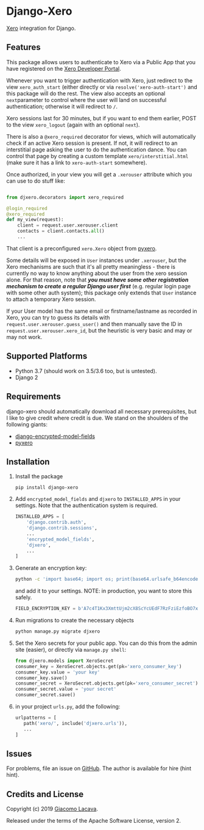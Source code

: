 # Django-Xero
[Xero](https://xero.com) integration for Django.

## Features
This package allows users to authenticate to Xero via a Public App that you have 
registered on the [Xero Developer Portal](https://developer.xero.com).

Whenever you want to trigger authentication with Xero, just redirect to the view 
`xero_auth_start` (either directly or via `resolve('xero-auth-start')` and this package 
will do the rest. 
The view also accepts an optional `next`parameter to control where the user will land 
on successful authentication; otherwise it will redirect to `/`.

Xero sessions last for 30 minutes, but if you want to end them earlier, POST to 
the view `xero_logout` (again with an optional `next`).

There is also a `@xero_required` decorator for views, which will automatically 
check if an active Xero session is present. If not, it will redirect to an interstitial page
asking the user to do the authentication dance. You can control that page by creating a 
custom template `xero/interstitial.html` (make sure it has a link to `xero-auth-start` somewhere). 

Once authorized, in your view you will get a `.xerouser` attribute which you can use to do stuff like:
```python

from djxero.decorators import xero_required

@login_required
@xero_required
def my_view(request):
    client = request.user.xerouser.client
    contacts = client.contacts.all()
    ...
``` 
That client is a preconfigured `xero.Xero` object from [pyxero](https://github.com/freakboy3742/pyxero).

Some details will be exposed in `User` instances under `.xerouser`, but the Xero mechanisms
are such that it's all pretty meaningless - there is currently no way to know anything about the user 
from the xero session alone. For that reason, note that 
***you must have some other registration mechanism to create a regular Django
 user first*** (e.g. regular login page with some other auth system); this package only extends 
that `User` instance to attach a temporary Xero session.

If your User model has the same email or firstname/lastname as recorded in Xero,
you can try to guess its details with `request.user.xerouser.guess_user()` and then manually save the ID
in `request.user.xerouser.xero_id`, but the heuristic is very basic and may or may not work.

## Supported Platforms
* Python 3.7 (should work on 3.5/3.6 too, but is untested).
* Django 2

## Requirements
django-xero should automatically download all necessary prerequisites, but I like
to give credit where credit is due. 
We stand on the shoulders of the following giants:

* [django-encrypted-model-fields](https://gitlab.com/lansharkconsulting/django/django-encrypted-model-fields/)
* [pyxero](https://github.com/freakboy3742/pyxero)

## Installation
1. Install the package
    ```
    pip install django-xero
    ```
2. Add `encrypted_model_fields` and `djxero` to `INSTALLED_APPS` in your settings. 
    Note that the authentication system is required.
    ```python
    INSTALLED_APPS = [
        'django.contrib.auth',
        'django.contrib.sessions',
        ...
        'encrypted_model_fields',
        'djxero',
        ...
    ]
    ```
3. Generate an encryption key:
    ```bash
    python -c 'import base64; import os; print(base64.urlsafe_b64encode(os.urandom(32)))'
    ```
    and add it to your settings. NOTE: in production, you want to store this safely.
    ```python
    FIELD_ENCRYPTION_KEY = b'A7c4T1Kx3XmttUjm2cX8ScYcUEdF7RzFziEzfoBO7x4='
    ```
4. Run migrations to create the necessary objects
    ```bash
    python manage.py migrate djxero
    ```
5. Set the Xero secrets for your public app. You can do this from the admin site (easier),
    or directly via `manage.py shell`:
    ```python
    from djxero.models import XeroSecret
    consumer_key = XeroSecret.objects.get(pk='xero_consumer_key')
    consumer_key.value = 'your key'
    consumer_key.save()
    consumer_secret = XeroSecret.objects.get(pk='xero_consumer_secret')
    consumer_secret.value = 'your secret'
    consumer_secret.save()
    ```
6. in your project `urls.py`, add the following:
    ```python
    urlpatterns = [
       path('xero/', include('djxero.urls')),
       ...
    ]
    ```


 ## Issues
 For problems, file an issue on [GitHub](https://github.com/toyg/django-xero).
 The author is available for hire (hint hint).
 
 ## Credits and License
 Copyright (c) 2019 [Giacomo Lacava](https://linkedin.com/in/glacava).
 
 Released under the terms of the Apache Software License, version 2.
